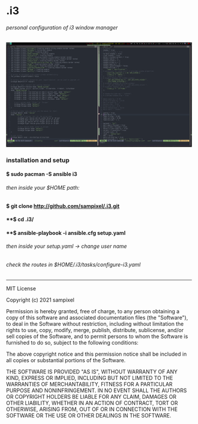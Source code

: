 # .i3
###### personal configuration of i3 window manager
![image-preview](/files/images/preview.png)
### installation and setup
#### **$ sudo pacman -S ansible i3**
###### then inside your $HOME path:
#### **$ git clone http://github.com/sampixel/.i3.git**
#### **$ cd .i3/
#### **$ ansible-playbook -i ansible.cfg setup.yaml 
###### then inside your setup.yaml -> change user name
###### check the routes in $HOME/.i3/tasks/configure-i3.yaml  


------------------------------------------------------------
MIT License

Copyright (c) 2021 sampixel

Permission is hereby granted, free of charge, to any person obtaining a copy
of this software and associated documentation files (the "Software"), to deal
in the Software without restriction, including without limitation the rights
to use, copy, modify, merge, publish, distribute, sublicense, and/or sell
copies of the Software, and to permit persons to whom the Software is
furnished to do so, subject to the following conditions:

The above copyright notice and this permission notice shall be included in all
copies or substantial portions of the Software.

THE SOFTWARE IS PROVIDED "AS IS", WITHOUT WARRANTY OF ANY KIND, EXPRESS OR
IMPLIED, INCLUDING BUT NOT LIMITED TO THE WARRANTIES OF MERCHANTABILITY,
FITNESS FOR A PARTICULAR PURPOSE AND NONINFRINGEMENT. IN NO EVENT SHALL THE
AUTHORS OR COPYRIGHT HOLDERS BE LIABLE FOR ANY CLAIM, DAMAGES OR OTHER
LIABILITY, WHETHER IN AN ACTION OF CONTRACT, TORT OR OTHERWISE, ARISING FROM,
OUT OF OR IN CONNECTION WITH THE SOFTWARE OR THE USE OR OTHER DEALINGS IN THE
SOFTWARE.
